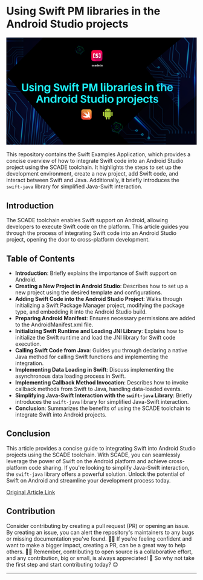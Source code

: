 # Using Swift PM libraries in the Android Studio projects

![alt text](/images/article_image1.png)


This repository contains the Swift Examples Application, which provides a concise overview of how to integrate Swift code into an Android Studio project using the SCADE toolchain. It highlights the steps to set up the development environment, create a new project, add Swift code, and interact between Swift and Java. Additionally, it briefly introduces the `swift-java` library for simplified Java-Swift interaction.

## Introduction

The SCADE toolchain enables Swift support on Android, allowing developers to execute Swift code on the platform. This article guides you through the process of integrating Swift code into an Android Studio project, opening the door to cross-platform development.

## Table of Contents

- **Introduction**: Briefly explains the importance of Swift support on Android.
- **Creating a New Project in Android Studio**: Describes how to set up a new project using the desired template and configurations.
- **Adding Swift Code into the Android Studio Project**: Walks through initializing a Swift Package Manager project, modifying the package type, and embedding it into the Android Studio build.
- **Preparing Android Manifest**: Ensures necessary permissions are added to the AndroidManifest.xml file.
- **Initializing Swift Runtime and Loading JNI Library**: Explains how to initialize the Swift runtime and load the JNI library for Swift code execution.
- **Calling Swift Code from Java**: Guides you through declaring a native Java method for calling Swift functions and implementing the integration.
- **Implementing Data Loading in Swift**: Discuss implementing the asynchronous data loading process in Swift.
- **Implementing Callback Method Invocation**: Describes how to invoke callback methods from Swift to Java, handling data-loaded events.
- **Simplifying Java-Swift Interaction with the `swift-java` Library**: Briefly introduces the `swift-java` library for simplified Java-Swift interaction.
- **Conclusion**: Summarizes the benefits of using the SCADE toolchain to integrate Swift into Android projects.

## Conclusion

This article provides a concise guide to integrating Swift into Android Studio projects using the SCADE toolchain. With SCADE, you can seamlessly leverage the power of Swift on the Android platform and achieve cross-platform code sharing. If you're looking to simplify Java-Swift interaction, the `swift-java` library offers a powerful solution. Unlock the potential of Swift on Android and streamline your development process today.

[Original Article Link](https://medium.com/@SCADE/using-swift-pm-libraries-in-the-android-studio-projects-7cef47c300bf)

## Contribution

<p>Consider contributing by creating a pull request (PR) or opening an issue. By creating an issue, you can alert the repository's maintainers to any bugs or missing documentation you've found. 🐛📝 If you're feeling confident and want to make a bigger impact, creating a PR, can be a great way to help others. 📖💡 Remember, contributing to open source is a collaborative effort, and any contribution, big or small, is always appreciated! 🙌 So why not take the first step and start contributing today? 😊</p>


---

